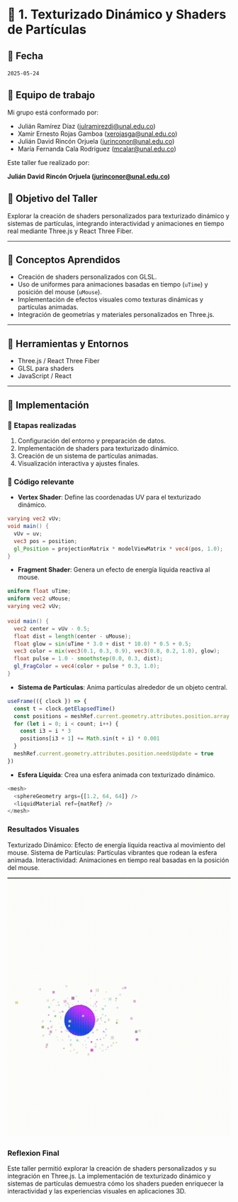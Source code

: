 # 🧪 1. Texturizado Dinámico y Shaders de Partículas

## 📅 Fecha
`2025-05-24`

## 🌷 Equipo de trabajo
Mi grupo está conformado por:

- Julián Ramírez Díaz (julramirezdi@unal.edu.co)
- Xamir Ernesto Rojas Gamboa (xerojasga@unal.edu.co)
- Julián David Rincón Orjuela (jurinconor@unal.edu.co)
- María Fernanda Cala Rodríguez (mcalar@unal.edu.co)

Este taller fue realizado por:

**Julián David Rincón Orjuela (jurinconor@unal.edu.co)**

## 🎯 Objetivo del Taller

Explorar la creación de shaders personalizados para texturizado dinámico y sistemas de partículas, integrando interactividad y animaciones en tiempo real mediante Three.js y React Three Fiber.

---

## 🧠 Conceptos Aprendidos

- Creación de shaders personalizados con GLSL.
- Uso de uniformes para animaciones basadas en tiempo (`uTime`) y posición del mouse (`uMouse`).
- Implementación de efectos visuales como texturas dinámicas y partículas animadas.
- Integración de geometrías y materiales personalizados en Three.js.

---

## 🔧 Herramientas y Entornos

- Three.js / React Three Fiber
- GLSL para shaders
- JavaScript / React

---

## 🧪 Implementación

### 🔹 Etapas realizadas
1. Configuración del entorno y preparación de datos.
2. Implementación de shaders para texturizado dinámico.
3. Creación de un sistema de partículas animadas.
4. Visualización interactiva y ajustes finales.

### 🔹 Código relevante

- **Vertex Shader**: Define las coordenadas UV para el texturizado dinámico.

```glsl
varying vec2 vUv;
void main() {
  vUv = uv;
  vec3 pos = position;
  gl_Position = projectionMatrix * modelViewMatrix * vec4(pos, 1.0);
}
```
- **Fragment Shader**: Genera un efecto de energía líquida reactiva al mouse.

```glsl
uniform float uTime;
uniform vec2 uMouse;
varying vec2 vUv;

void main() {
  vec2 center = vUv - 0.5;
  float dist = length(center - uMouse);
  float glow = sin(uTime * 3.0 + dist * 10.0) * 0.5 + 0.5;
  vec3 color = mix(vec3(0.1, 0.3, 0.9), vec3(0.8, 0.2, 1.0), glow);
  float pulse = 1.0 - smoothstep(0.0, 0.3, dist);
  gl_FragColor = vec4(color + pulse * 0.3, 1.0);
}
```

- **Sistema de Partículas**: Anima partículas alrededor de un objeto central.

```javascript
useFrame(({ clock }) => {
  const t = clock.getElapsedTime()
  const positions = meshRef.current.geometry.attributes.position.array
  for (let i = 0; i < count; i++) {
    const i3 = i * 3
    positions[i3 + 1] += Math.sin(t + i) * 0.001
  }
  meshRef.current.geometry.attributes.position.needsUpdate = true
})
```
- **Esfera Líquida**: Crea una esfera animada con texturizado dinámico.

```javascript
<mesh>
  <sphereGeometry args={[1.2, 64, 64]} />
  <liquidMaterial ref={matRef} />
</mesh>
```

### Resultados Visuales

Texturizado Dinámico: Efecto de energía líquida reactiva al movimiento del mouse.
Sistema de Partículas: Partículas vibrantes que rodean la esfera animada.
Interactividad: Animaciones en tiempo real basadas en la posición del mouse.

![Texturizado dinamico ](resultados/texturizado_dimanico.gif)


### Reflexion Final

Este taller permitió explorar la creación de shaders personalizados y su integración en Three.js. La implementación de texturizado dinámico y sistemas de partículas demuestra cómo los shaders pueden enriquecer la interactividad y las experiencias visuales en aplicaciones 3D.

